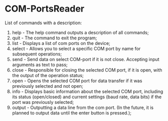 # COM-PortsReader

List of commands with a description:

1) help - The help command outputs a description of all commands;
2) quit - The command to exit the program;
3) list - Displays a list of com ports on the device;
4) select - Allows you to select a specific COM port by name for subsequent operations;
5) send - Send data on select COM-port if it is not close. Accepting input arguments as text to pass;
6) close - Responsible for closing the selected COM port, if it is open, with the output of the operation status;
7) open - Opens the selected COM port for data transfer if it was previously selected and not open;
8) info - Displays basic information about the selected COM port, including its status (open/closed) and current settings (baud rate, data bits) if the port was previously selected;
9) output - Outputting a data line from the com port. (In the future, it is planned to output data until the enter button is pressed.);
